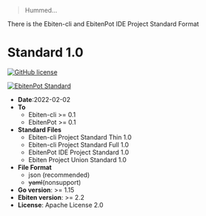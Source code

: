 > Hummed...

There is the Ebiten-cli and EbitenPot IDE Project Standard Format

# **Standard 1.0**

[![GitHub license](https://img.shields.io/github/license/EldersJavas/ebiten-cli?logo=apache&logoColor=red&style=flat-square)](https://github.com/EldersJavas/ebiten-cli/blob/master/LICENSE)

[![EbitenPot Standard](https://img.shields.io/badge/EPS-Ebiten--cli%20Project%20Standard%20Thin%201.0-orange)]()
- **Date**:2022-02-02
- **To**
    - Ebiten-cli  >= 0.1
    - EbitenPot >= 0.1 
- **Standard Files**
    - Ebiten-cli Project Standard Thin 1.0 
    - Ebiten-cli Project Standard Full 1.0
    - EbitenPot IDE Project Standard 1.0 
    - Ebiten Project Union Standard 1.0
- **File Format**
    - json (recommended)
    - ~~yaml~~(nonsupport)
- **Go version**: >= 1.15
- **Ebiten version**: >= 2.2
- **License**: Apache License 2.0